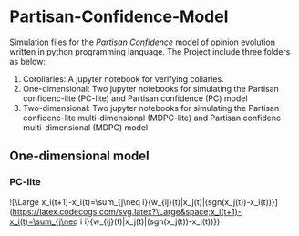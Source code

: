 # Partisan-Confidence-Model
Simulation files for the *Partisan Confidence* model of opinion evolution written in python programming language. 
The Project include three folders as below: 
1. Corollaries: A jupyter notebook for verifying collaries. 
2. One-dimensional: Two jupyter notebooks for simulating the Partisan confidenc-lite (PC-lite) and Partisan confidence (PC) model 
3. Two-dimensional: Two jupyter notebooks for simulating the Partisan confidenc-lite multi-dimensional (MDPC-lite) and Partisan confidenc multi-dimensional (MDPC) model 

## One-dimensional model 
### PC-lite 

![\Large x_i(t+1)-x_i(t)=\sum_{j\neq i}{w_{ij}(t)|x_j(t)|(sgn(x_j(t))-x_i(t))}](https://latex.codecogs.com/svg.latex?\Large&space;x_i(t+1)-x_i(t)=\sum_{j\neq i i}{w_{ij}(t)|x_j(t)|(sgn(x_j(t))-x_i(t))}) 






